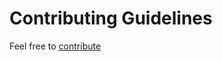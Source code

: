 # Contributing Guidelines
Feel free to [contribute](https://github.com/Yurem1/Cross-Word-Helper/pulls)
